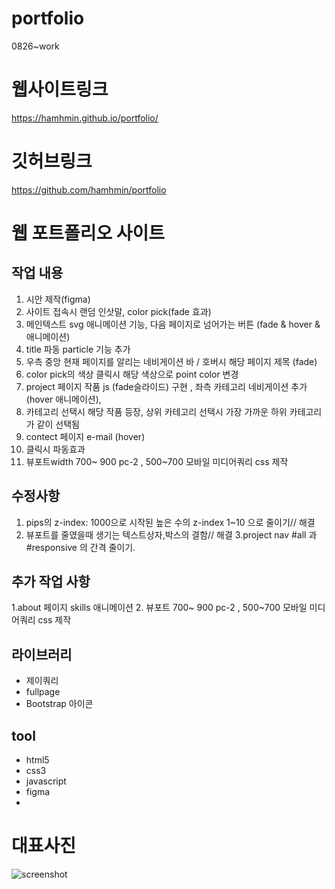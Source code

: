 # portfolio
0826~work
# 웹사이트링크
https://hamhmin.github.io/portfolio/

# 깃허브링크
https://github.com/hamhmin/portfolio


# 웹 포트폴리오 사이트

## 작업 내용
1. 시안 제작(figma)
2. 사이트 접속시 랜덤 인삿말, color pick(fade 효과)
3. 메인텍스트 svg 애니메이션 기능, 다음 페이지로 넘어가는 버튼 (fade & hover & 애니메이션)
4. title 파동 particle 기능 추가  
5. 우측 중앙 현재 페이지를 알리는 네비게이션 바 / 호버시 해당 페이지 제목 (fade)
6. color pick의 색상 클릭시 해당 색상으로 point color 변경
7. project 페이지 작품 js (fade슬라이드) 구현 , 좌측 카테고리 네비게이션 추가(hover 애니메이션),
8. 카테고리 선택시 해당 작품 등장, 상위 카테고리 선택시 가장 가까운 하위 카테고리가 같이 선택됨
9. contect 페이지 e-mail (hover)
10. 클릭시 파동효과
11. 뷰포트width 700~ 900 pc-2 , 500~700 모바일  미디어쿼리 css 제작

## 수정사항  
1. pips의 z-index: 1000으로 시작된 높은 수의 z-index 1~10 으로 줄이기// 해결
2. 뷰포트를 줄였을때 생기는 텍스트상자,박스의 결함// 해결
3.project nav #all 과 #responsive 의 간격 줄이기.

## 추가 작업 사항
1.about 페이지 skills 애니메이션
2. 뷰포트 700~ 900 pc-2 , 500~700 모바일  미디어쿼리 css 제작

## 라이브러리
- 제이쿼리
- fullpage
- Bootstrap 아이콘

## tool
- html5
- css3
- javascript
- figma
- 
# 대표사진
![screenshot](https://user-images.githubusercontent.com/49775311/187648437-a9674a7f-b4df-4230-8c7f-7a953a888c05.JPG)
